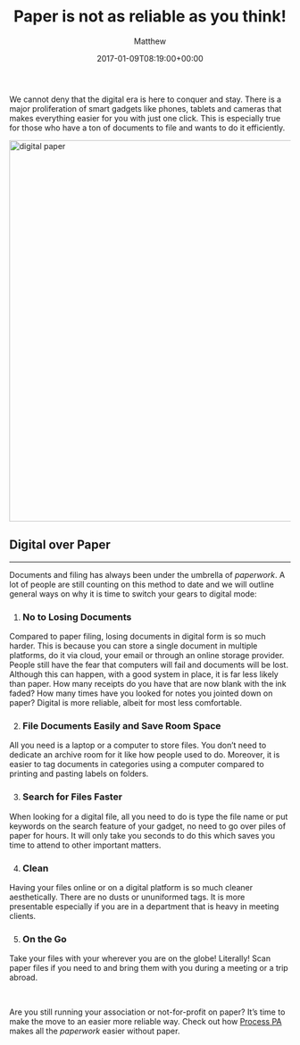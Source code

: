 ﻿---
id: 7191
title: Paper is not as reliable as you think!
date: 2017-01-09T08:19:00+00:00
author: Matthew
layout: post
guid: http://processpa.com/?p=7191
permalink: /ExecutiveMatters/paper-is-not-as-reliable-as-you-think/
---
We cannot deny that the digital era is here to conquer and stay. There is a major proliferation of smart gadgets like phones, tablets and cameras that makes everything easier for you with just one click. This is especially true for those who have a ton of documents to file and wants to do it efficiently. 

 <img title="digital paper" style="border-top: 0px; border-right: 0px; background-image: none; border-bottom: 0px; padding-top: 0px; padding-left: 0px; border-left: 0px; display: inline; padding-right: 0px" border="0" alt="digital paper" src="http://processpa.com/wp-content/uploads/2017/01/digital-paper.jpg" width="1024" height="683" />

## Digital over Paper

**** 

Documents and filing has always been under the umbrella of _paperwork_. A lot of people are still counting on this method to date and we will outline general ways on why it is time to switch your gears to digital mode: 

  1. ### No to Losing Documents

Compared to paper filing, losing documents in digital form is so much harder. This is because you can store a single document in multiple platforms, do it via cloud, your email or through an online storage provider. People still have the fear that computers will fail and documents will be lost. Although this can happen, with a good system in place, it is far less likely than paper. How many receipts do you have that are now blank with the ink faded? How many times have you looked for notes you jointed down on paper? Digital is more reliable, albeit for most less comfortable. 

<ol start="2">
  <li>
    <h3>
      File Documents Easily and Save Room Space
    </h3>
  </li>
</ol>

All you need is a laptop or a computer to store files. You don’t need to dedicate an archive room for it like how people used to do. Moreover, it is easier to tag documents in categories using a computer compared to printing and pasting labels on folders. 

<ol start="3">
  <li>
    <h3>
      Search for Files Faster
    </h3>
  </li>
</ol>

When looking for a digital file, all you need to do is type the file name or put keywords on the search feature of your gadget, no need to go over piles of paper for hours. It will only take you seconds to do this which saves you time to attend to other important matters. 

<ol start="4">
  <li>
    <h3>
      Clean
    </h3>
  </li>
</ol>

Having your files online or on a digital platform is so much cleaner aesthetically. There are no dusts or ununiformed tags. It is more presentable especially if you are in a department that is heavy in meeting clients. 

<ol start="5">
  <li>
    <h3>
      On the Go
    </h3>
  </li>
</ol>

Take your files with your wherever you are on the globe! Literally! Scan paper files if you need to and bring them with you during a meeting or a trip abroad.

&nbsp;

Are you still running your association or not-for-profit on paper? It’s time to make the move to an easier more reliable way. Check out how <a href="http://processpa.com/" target="_blank">Process PA</a> makes all the _paperwork_ easier without paper.